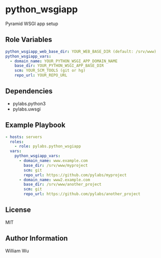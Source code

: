 python_wsgiapp
===============

Pyramid WSGI app setup

Role Variables
--------------

```yaml
python_wsgiapp_web_base_dir: YOUR_WEB_BASE_DIR (default: /srv/www)
python_wsgiapp_vars:
  - domain_name: YOUR_PYTHON_WSGI_APP_DOMAIN_NAME
    base_dir: YOUR_PYTHON_WSGI_APP_BASE_DIR
    scm: YOUR_SCM_TOOLS (git or hg)
    repo_url: YOUR_REPO_URL
```

Dependencies
------------

- pylabs.python3
- pylabs.uwsgi

Example Playbook
----------------

```yaml
- hosts: servers
  roles:
    - role: pylabs.python_wsgiapp
  vars:
    python_wsgiapp_vars:
      - domain_name: www.example.com
        base_dir: /srv/www/myproject
        scm: git
        repo_url: https://github.com/pylabs/myproject
      - domain_name: www2.example.com
        base_dir: /srv/www/another_project
        scm: git
        repo_url: https://github.com/pylabs/another_project
```

License
-------

MIT

Author Information
------------------

William Wu
